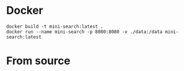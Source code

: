
# Docker

```shell
docker build -t mini-search:latest .
docker run --name mini-search -p 8080:8080 -v ./data:/data mini-search:latest
```

# From source

```shell

```

